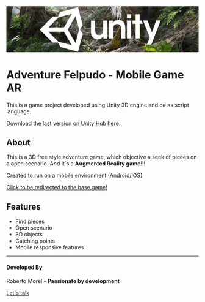 <img src="https://raw.githubusercontent.com/robertomorel/assets/master/unity.jpeg">

# Adventure Felpudo - Mobile Game AR
This is a game project developed using Unity 3D engine and c# as script language. 

Download the last version on Unity Hub [here](https://public-cdn.cloud.unity3d.com/hub/prod/UnityHubSetup.exe).

## About
This is a 3D free style adventure game, which objective a seek of pieces on a open scenario. And it´s a __Augmented Reality game__!!!

Created to run on a mobile environment (Android/IOS)

[Click to be redirected to the base game!](https://github.com/robertomorel/AventuraFelpudo)

## Features
- Find pieces 
- Open scenario
- 3D objects 
- Catching points
- Mobile responsive features

---

#### Developed By

Roberto Morel - __Passionate by development__

[Let´s talk](https://www.linkedin.com/in/roberto-morel-6b9065193/)